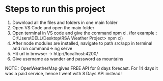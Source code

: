 # Steps to run this project

1. Download all the files and folders in one main folder
2. Open VS Code and open the main folder
3. Open terminal in VS code and give the command npm ci. 
(for example : C:\Users\DELL\Desktop\RSA Weather Project> npm ci)
4. After node modules are installed, navigate to path src/app in terminal and run command-> ng serve
5. Hit url in browser -> http://localhost:4200/
6. Give username as wander and password as mountains

NOTE : OpenWeatherMap gives FREE API for 8 days forecast. For 14 days it was a paid service, hence I went with 8 Days API instead!


